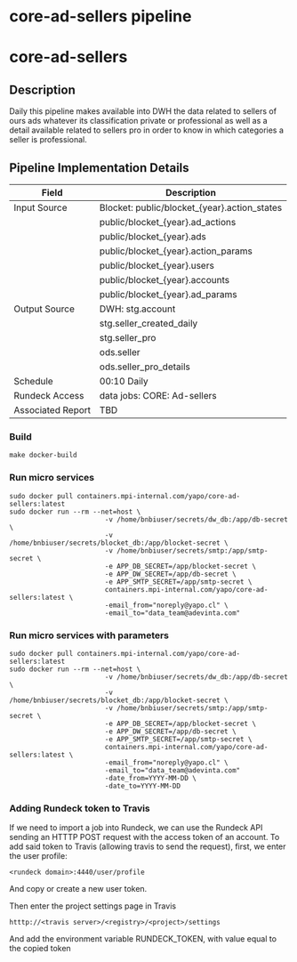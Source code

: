 # core-ad-sellers pipeline 

# core-ad-sellers

## Description

Daily this pipeline makes available into DWH the data related to sellers of ours ads whatever its classification private or professional as well as a detail available related to sellers pro in order to know in which categories a seller is professional.

## Pipeline Implementation Details

|   Field           | Description                                                                |
|-------------------|----------------------------------------------------------------------------|
| Input Source      | Blocket:    public/blocket_{year}.action_states                            |
|                   |             public/blocket_{year}.ad_actions                               |
|                   |             public/blocket_{year}.ads                                      |
|                   |             public/blocket_{year}.action_params                            |
|                   |             public/blocket_{year}.users                                    |
|                   |             public/blocket_{year}.accounts                                 |
|                   |             public/blocket_{year}.ad_params                                |
| Output Source     | DWH:    stg.account                                                        |
|                   |         stg.seller_created_daily                                           | 
|                   |         stg.seller_pro                                                     |   
|                   |         ods.seller                                                         |   
|                   |         ods.seller_pro_details                                             |
| Schedule          | 00:10 Daily                                                                |
| Rundeck Access    | data jobs: CORE: Ad-sellers                                                |
| Associated Report | TBD                                                                        |


### Build
```
make docker-build
```

### Run micro services
```
sudo docker pull containers.mpi-internal.com/yapo/core-ad-sellers:latest
sudo docker run --rm --net=host \
                        -v /home/bnbiuser/secrets/dw_db:/app/db-secret \
                        -v /home/bnbiuser/secrets/blocket_db:/app/blocket-secret \
                        -v /home/bnbiuser/secrets/smtp:/app/smtp-secret \
                        -e APP_DB_SECRET=/app/blocket-secret \
                        -e APP_DW_SECRET=/app/db-secret \
                        -e APP_SMTP_SECRET=/app/smtp-secret \
                        containers.mpi-internal.com/yapo/core-ad-sellers:latest \
                        -email_from="noreply@yapo.cl" \
                        -email_to="data_team@adevinta.com"
```

### Run micro services with parameters

```
sudo docker pull containers.mpi-internal.com/yapo/core-ad-sellers:latest
sudo docker run --rm --net=host \
                        -v /home/bnbiuser/secrets/dw_db:/app/db-secret \
                        -v /home/bnbiuser/secrets/blocket_db:/app/blocket-secret \
                        -v /home/bnbiuser/secrets/smtp:/app/smtp-secret \
                        -e APP_DB_SECRET=/app/blocket-secret \
                        -e APP_DW_SECRET=/app/db-secret \
                        -e APP_SMTP_SECRET=/app/smtp-secret \
                        containers.mpi-internal.com/yapo/core-ad-sellers:latest \
                        -email_from="noreply@yapo.cl" \
                        -email_to="data_team@adevinta.com"
                        -date_from=YYYY-MM-DD \
                        -date_to=YYYY-MM-DD
```

### Adding Rundeck token to Travis

If we need to import a job into Rundeck, we can use the Rundeck API
sending an HTTTP POST request with the access token of an account.
To add said token to Travis (allowing travis to send the request),
first, we enter the user profile:
```
<rundeck domain>:4440/user/profile
```
And copy or create a new user token.

Then enter the project settings page in Travis
```
htttp://<travis server>/<registry>/<project>/settings
```
And add the environment variable RUNDECK_TOKEN, with value equal
to the copied token
